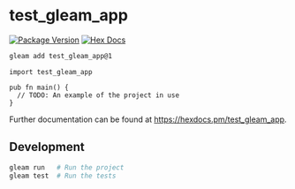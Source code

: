 # test_gleam_app

[![Package Version](https://img.shields.io/hexpm/v/test_gleam_app)](https://hex.pm/packages/test_gleam_app)
[![Hex Docs](https://img.shields.io/badge/hex-docs-ffaff3)](https://hexdocs.pm/test_gleam_app/)

```sh
gleam add test_gleam_app@1
```
```gleam
import test_gleam_app

pub fn main() {
  // TODO: An example of the project in use
}
```

Further documentation can be found at <https://hexdocs.pm/test_gleam_app>.

## Development

```sh
gleam run   # Run the project
gleam test  # Run the tests
```
